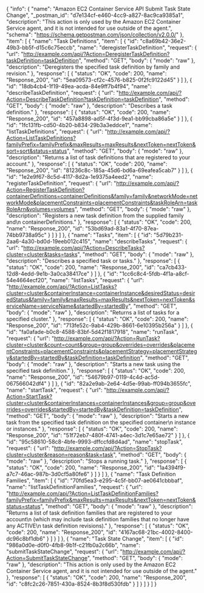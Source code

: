 {
  "info": {
    "name": "Amazon EC2 Container Service API Submit Task State Change",
    "_postman_id": "d7e134cf-e460-4cc9-a827-8ac9ca9385a1",
    "description": "This action is only used by the Amazon EC2 Container Service agent, and it is not intended for use outside of the agent.",
    "schema": "https://schema.getpostman.com/json/collection/v2.0.0/"
  },
  "item": [
    {
      "name": "Task Definitions",
      "item": [
        {
          "id": "c8a69b42-36e2-49b3-bb5f-d15c6c75eccb",
          "name": "deregisterTaskDefinition",
          "request": {
            "url": "http://example.com/api/?Action=DeregisterTaskDefinition?taskDefinition=taskDefinition",
            "method": "GET",
            "body": {
              "mode": "raw"
            },
            "description": "Deregisters the specified task definition by family and revision."
          },
          "response": [
            {
              "status": "OK",
              "code": 200,
              "name": "Response_200",
              "id": "5ea09573-cf2c-4576-b825-0f2fc9122d45"
            }
          ]
        },
        {
          "id": "18db4cb4-1f19-49ea-acda-84e9ff7b4f94",
          "name": "describeTaskDefinition",
          "request": {
            "url": "http://example.com/api/?Action=DescribeTaskDefinition?taskDefinition=taskDefinition",
            "method": "GET",
            "body": {
              "mode": "raw"
            },
            "description": "Describes a task definition."
          },
          "response": [
            {
              "status": "OK",
              "code": 200,
              "name": "Response_200",
              "id": "457a8898-ad5f-4f3d-9ea1-bb99cba86a5e"
            }
          ]
        },
        {
          "id": "1fc131fb-cd50-4b20-b834-29b3a3eddce1",
          "name": "listTaskDefinitions",
          "request": {
            "url": "http://example.com/api/?Action=ListTaskDefinitions?familyPrefix=familyPrefix&maxResults=maxResults&nextToken=nextToken&sort=sort&status=status",
            "method": "GET",
            "body": {
              "mode": "raw"
            },
            "description": "Returns a list of task definitions that are registered to your account."
          },
          "response": [
            {
              "status": "OK",
              "code": 200,
              "name": "Response_200",
              "id": "81236c8c-185a-45d6-bd6a-69eafea5cab7"
            }
          ]
        },
        {
          "id": "1e2e9f67-8c5d-4117-8d2a-1e9375a4eed2",
          "name": "registerTaskDefinition",
          "request": {
            "url": "http://example.com/api/?Action=RegisterTaskDefinition?containerDefinitions=containerDefinitions&family=family&networkMode=networkMode&placementConstraints=placementConstraints&taskRoleArn=taskRoleArn&volumes=volumes",
            "method": "GET",
            "body": {
              "mode": "raw"
            },
            "description": "Registers a new task definition from the supplied family and\n                containerDefinitions."
          },
          "response": [
            {
              "status": "OK",
              "code": 200,
              "name": "Response_200",
              "id": "53bd69ad-83a1-4f70-87ea-74bb9738a95c"
            }
          ]
        }
      ]
    },
    {
      "name": "Tasks",
      "item": [
        {
          "id": "5d79b231-2aa6-4a30-bd0d-19eeb012c415",
          "name": "describeTasks",
          "request": {
            "url": "http://example.com/api/?Action=DescribeTasks?cluster=cluster&tasks=tasks",
            "method": "GET",
            "body": {
              "mode": "raw"
            },
            "description": "Describes a specified task or tasks."
          },
          "response": [
            {
              "status": "OK",
              "code": 200,
              "name": "Response_200",
              "id": "ca7cb433-12d8-4edd-9e1b-3a0ca38417ce"
            }
          ]
        },
        {
          "id": "1cc6c8c4-5fdb-4f1a-a8cf-54e4664ecf20",
          "name": "listTasks",
          "request": {
            "url": "http://example.com/api/?Action=ListTasks?cluster=cluster&containerInstance=containerInstance&desiredStatus=desiredStatus&family=family&maxResults=maxResults&nextToken=nextToken&serviceName=serviceName&startedBy=startedBy",
            "method": "GET",
            "body": {
              "mode": "raw"
            },
            "description": "Returns a list of tasks for a specified cluster."
          },
          "response": [
            {
              "status": "OK",
              "code": 200,
              "name": "Response_200",
              "id": "713fe52c-9ab4-429b-8661-6e10395b256a"
            }
          ]
        },
        {
          "id": "fa0afade-b0c8-4588-83bf-5d42f1817918",
          "name": "runTask",
          "request": {
            "url": "http://example.com/api/?Action=RunTask?cluster=cluster&count=count&group=group&overrides=overrides&placementConstraints=placementConstraints&placementStrategy=placementStrategy&startedBy=startedBy&taskDefinition=taskDefinition",
            "method": "GET",
            "body": {
              "mode": "raw"
            },
            "description": "Starts a new task using the specified task definition."
          },
          "response": [
            {
              "status": "OK",
              "code": 200,
              "name": "Response_200",
              "id": "54679b97-0119-4c4d-ac5d-067566042df4"
            }
          ]
        },
        {
          "id": "82a2e9ab-2e64-4d5e-99ab-ff094b3655fc",
          "name": "startTask",
          "request": {
            "url": "http://example.com/api/?Action=StartTask?cluster=cluster&containerInstances=containerInstances&group=group&overrides=overrides&startedBy=startedBy&taskDefinition=taskDefinition",
            "method": "GET",
            "body": {
              "mode": "raw"
            },
            "description": "Starts a new task from the specified task definition on the specified container\n            instance or instances."
          },
          "response": [
            {
              "status": "OK",
              "code": 200,
              "name": "Response_200",
              "id": "51f72eb7-480f-4741-a4ec-3d1c7e65ae72"
            }
          ]
        },
        {
          "id": "95c58610-58c8-4bfe-9993-dffccfd8d4ad",
          "name": "stopTask",
          "request": {
            "url": "http://example.com/api/?Action=StopTask?cluster=cluster&reason=reason&task=task",
            "method": "GET",
            "body": {
              "mode": "raw"
            },
            "description": "Stops a running task."
          },
          "response": [
            {
              "status": "OK",
              "code": 200,
              "name": "Response_200",
              "id": "1a4394f9-a7c7-46ac-987b-3d0cf5a80fe6"
            }
          ]
        }
      ]
    },
    {
      "name": "Task Definition Families",
      "item": [
        {
          "id": "70fd5ea3-e295-4c5f-bb07-ae0641cbbbaf",
          "name": "listTaskDefinitionFamilies",
          "request": {
            "url": "http://example.com/api/?Action=ListTaskDefinitionFamilies?familyPrefix=familyPrefix&maxResults=maxResults&nextToken=nextToken&status=status",
            "method": "GET",
            "body": {
              "mode": "raw"
            },
            "description": "Returns a list of task definition families that are registered to your account\n            (which may include task definition families that no longer have any ACTIVE\n            task definition revisions)."
          },
          "response": [
            {
              "status": "OK",
              "code": 200,
              "name": "Response_200",
              "id": "4167ac68-21bc-4002-8400-dc96c8bf1db6"
            }
          ]
        }
      ]
    },
    {
      "name": "Task State Change",
      "item": [
        {
          "id": "986a0d0e-d0f0-4fb8-9b1f-c21fb0a2c66b",
          "name": "submitTaskStateChange",
          "request": {
            "url": "http://example.com/api/?Action=SubmitTaskStateChange",
            "method": "GET",
            "body": {
              "mode": "raw"
            },
            "description": "This action is only used by the Amazon EC2 Container Service agent, and it is not intended for use outside of the agent."
          },
          "response": [
            {
              "status": "OK",
              "code": 200,
              "name": "Response_200",
              "id": "c8fc2c26-7851-430a-8524-8b3f8d530fdb"
            }
          ]
        }
      ]
    }
  ]
}